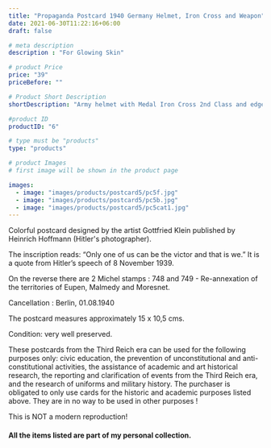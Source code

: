 ```yaml
---
title: "Propaganda Postcard 1940 Germany Helmet, Iron Cross and Weapon"
date: 2021-06-30T11:22:16+06:00
draft: false

# meta description
description : "For Glowing Skin"

# product Price
price: "39"
priceBefore: ""

# Product Short Description
shortDescription: "Army helmet with Medal Iron Cross 2nd Class and edged weapon"

#product ID
productID: "6"

# type must be "products"
type: "products"

# product Images
# first image will be shown in the product page

images:
  - image: "images/products/postcard5/pc5f.jpg"
  - image: "images/products/postcard5/pc5b.jpg"
  - image: "images/products/postcard5/pc5cat1.jpg"
---
```


Colorful postcard designed by the artist Gottfried Klein published by Heinrich Hoffmann (Hitler's photographer). 

The inscription reads: “Only one of us can be the victor and that is we.” It is a quote from Hitler’s speech of 8 November 1939. 

On the reverse there are 2 Michel stamps : 748 and 749 - Re-annexation of the territories of Eupen, Malmedy and Moresnet.

Cancellation : Berlin, 01.08.1940

The postcard measures approximately 15 x 10,5 cms.

Condition: very well preserved.

These postcards from the Third Reich era can be used for the following purposes only: civic education, the prevention of unconstitutional and anti-constitutional activities, the assistance of academic and art historical research, the reporting and clarification of events from the Third Reich era, and the research of uniforms and military history. The purchaser is obligated to only use cards for the historic and academic purposes listed above. They are in no way to be used in other purposes !

This is NOT a modern reproduction!

#### All the items listed are part of my personal collection.
